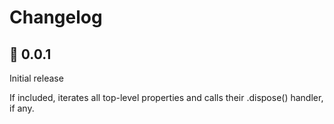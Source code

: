 # Changelog

## :tada: 0.0.1

Initial release

If included, iterates all top-level properties and calls their .dispose() handler, if any.